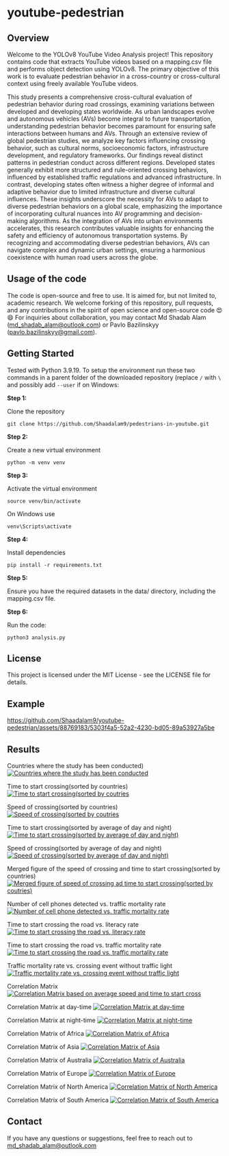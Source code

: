 # youtube-pedestrian

## Overview
Welcome to the YOLOv8 YouTube Video Analysis project! This repository contains code that extracts YouTube videos based on a mapping.csv file and performs object detection using YOLOv8. The primary objective of this work is to evaluate pedestrian behavior in a cross-country or cross-cultural context using freely available YouTube videos.

This study presents a comprehensive cross-cultural evaluation of pedestrian behavior during road crossings, examining variations between developed and developing states worldwide. As urban landscapes evolve and autonomous vehicles (AVs) become integral to future transportation, understanding pedestrian behavior becomes paramount for ensuring safe interactions between humans and AVs. Through an extensive review of global pedestrian studies, we analyze key factors influencing crossing behavior, such as cultural norms, socioeconomic factors, infrastructure development, and regulatory frameworks. Our findings reveal distinct patterns in pedestrian conduct across different regions. Developed states generally exhibit more structured and rule-oriented crossing behaviors, influenced by established traffic regulations and advanced infrastructure. In contrast, developing states often witness a higher degree of informal and adaptive behavior due to limited infrastructure and diverse cultural influences. These insights underscore the necessity for AVs to adapt to diverse pedestrian behaviors on a global scale, emphasizing the importance of incorporating cultural nuances into AV programming and decision-making algorithms. As the integration of AVs into urban environments accelerates, this research contributes valuable insights for enhancing the safety and efficiency of autonomous transportation systems. By recognizing and accommodating diverse pedestrian behaviors, AVs can navigate complex and dynamic urban settings, ensuring a harmonious coexistence with human road users across the globe.

## Usage of the code
The code is open-source and free to use. It is aimed for, but not limited to, academic research. We welcome forking of this repository, pull requests, and any contributions in the spirit of open science and open-source code 😍😄 For inquiries about collaboration, you may contact Md Shadab Alam (md_shadab_alam@outlook.com) or Pavlo Bazilinskyy (pavlo.bazilinskyy@gmail.com).

## Getting Started
Tested with Python 3.9.19. To setup the environment run these two commands in a parent folder of the downloaded repository (replace `/` with `\` and possibly add `--user` if on Windows:

**Step 1:**

Clone the repository
```command line
git clone https://github.com/Shaadalam9/pedestrians-in-youtube.git
```

**Step 2:**

Create a new virtual environment
```command line
python -m venv venv
```

**Step 3:**

Activate the virtual environment
```command line
source venv/bin/activate
```

On Windows use
```command line
venv\Scripts\activate
```

**Step 4:**

Install dependencies
```command line
pip install -r requirements.txt
```

**Step 5:**

Ensure you have the required datasets in the data/ directory, including the mapping.csv file.

**Step 6:**

Run the code:
```command line
python3 analysis.py
```

## License
This project is licensed under the MIT License - see the LICENSE file for details.

## Example

https://github.com/Shaadalam9/youtube-pedestrian/assets/88769183/5303f4a5-52a2-4230-bd05-89a53927a5be


## Results

Countries where the study has been conducted)
[![Countries where the study has been conducted](figures/world_map.png)](https://htmlpreview.github.io/?https://github.com/Shaadalam9/youtube-pedestrian/blob/main/figures/world_map.html)

Time to start crossing(sorted by countries)
[![Time to start crossing(sorted by coutries](figures/time_to_start_cross.png?raw=true)](https://htmlpreview.github.io/?https://github.com/Shaadalam9/youtube-pedestrian/blob/main/figures/time_to_start_cross.html)

Speed of crossing(sorted by countries)
[![Speed of crossing(sorted by coutries](figures/speed_of_crossing.png?raw=true)](https://htmlpreview.github.io/?https://github.com/Shaadalam9/youtube-pedestrian/blob/main/figures/speed_of_crossing.html)

Time to start crossing(sorted by average of day and night)
[![Time to start crossing(sorted by average of day and night)](figures/time_to_start_cross_by_avg.png?raw=true)](https://htmlpreview.github.io/?https://github.com/Shaadalam9/youtube-pedestrian/blob/main/figures/time_to_start_cross_by_avg.html)

Speed of crossing(sorted by average of day and night)
[![Speed of crossing(sorted by average of day and night)](figures/speed_of_crossing_by_avg.png?raw=true)](https://htmlpreview.github.io/?https://github.com/Shaadalam9/youtube-pedestrian/blob/main/figures/speed_of_crossing_by_avg.html)

Merged figure of the speed of crossing and time to start crossing(sorted by countries)
[![Merged figure of speed of crossing ad time to start crossing(sorted by coutries)](figures/consolidate.png)](https://htmlpreview.github.io/?https://github.com/Shaadalam9/youtube-pedestrian/blob/main/figures/consolidate.html)

Number of cell phones detected vs. traffic mortality rate
[![Number of cell phone detected vs. traffic mortality rate](figures/cell_phone_vs_traffic_mortality.png)](https://htmlpreview.github.io/?https://github.com/Shaadalam9/youtube-pedestrian/blob/main/figures/cell_phone_vs_traffic_mortality.html)

Time to start crossing the road vs. literacy  rate
[![Time to start crossing the road vs. literacy  rate](figures/time_to_start_crossing_vs_literacy.png)](https://htmlpreview.github.io/?https://github.com/Shaadalam9/youtube-pedestrian/blob/main/figures/time_to_start_crossing_vs_literacy.html)

Time to start crossing the road vs. traffic mortality rate
[![Time to start crossing the road vs. traffic mortality rate](figures/time_to_start_crossing_vs_traffic_mortality.png)](https://htmlpreview.github.io/?https://github.com/Shaadalam9/youtube-pedestrian/blob/main/figures/time_to_start_crossing_vs_traffic_mortality.html)

Traffic mortality rate vs. crossing event without traffic light
[![Traffic mortality rate vs. crossing event without traffic light](figures/traffic_mortality_vs_crossing_event_wt_traffic_light.png)](https://htmlpreview.github.io/?https://github.com/Shaadalam9/youtube-pedestrian/blob/main/figures/traffic_mortality_vs_crossing_event_wt_traffic_light.html)

Correlation Matrix
[![Correlation Matrix based on average speed and time to start cross](figures/Correlation_matrix_heatmap_averaged.png)](https://htmlpreview.github.io/?https://github.com/Shaadalam9/youtube-pedestrian/blob/main/figures/Correlation_matrix_heatmap_averaged.html)

Correlation Matrix at day-time
[![Correlation Matrix at day-time](figures/Correlation_matrix_heatmap_in_daylight.png)](https://htmlpreview.github.io/?https://github.com/Shaadalam9/youtube-pedestrian/blob/main/figures/Correlation_matrix_heatmap_in_daylight.html)

Correlation Matrix at night-time
[![Correlation Matrix at night-time](figures/Correlation_matrix_heatmap_in_night.png)](https://htmlpreview.github.io/?https://github.com/Shaadalam9/youtube-pedestrian/blob/main/figures/Correlation_matrix_heatmap_in_night.html)

Correlation Matrix of Africa
[![Correlation Matrix of Africa](figures/Correlation_matrix_heatmap_Africa.png)](https://htmlpreview.github.io/?https://github.com/Shaadalam9/youtube-pedestrian/blob/main/figures/Correlation_matrix_heatmap_Africa.html)

Correlation Matrix of Asia
[![Correlation Matrix of Asia](figures/Correlation_matrix_heatmap_Asia.png)](https://htmlpreview.github.io/?https://github.com/Shaadalam9/youtube-pedestrian/blob/main/figures/Correlation_matrix_heatmap_Asia.html)

Correlation Matrix of Australia
[![Correlation Matrix of Australia](figures/Correlation_matrix_heatmap_Australia.png)](https://htmlpreview.github.io/?https://github.com/Shaadalam9/youtube-pedestrian/blob/main/figures/Correlation_matrix_heatmap_Australia.html)

Correlation Matrix of Europe
[![Correlation Matrix of Europe](figures/Correlation_matrix_heatmap_Europe.png)](https://htmlpreview.github.io/?https://github.com/Shaadalam9/youtube-pedestrian/blob/main/figures/Correlation_matrix_heatmap_Europe.html)

Correlation Matrix of North America
[![Correlation Matrix of North America](figures/Correlation_matrix_heatmap_North_America.png)](https://htmlpreview.github.io/?https://github.com/Shaadalam9/youtube-pedestrian/blob/main/figures/Correlation_matrix_heatmap_North_America.html)

Correlation Matrix of South America
[![Correlation Matrix of South America](figures/Correlation_matrix_heatmap_South_America.png)](https://htmlpreview.github.io/?https://github.com/Shaadalam9/youtube-pedestrian/blob/main/figures/Correlation_matrix_heatmap_South_America.html)

## Contact
If you have any questions or suggestions, feel free to reach out to md_shadab_alam@outlook.com
